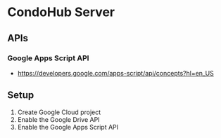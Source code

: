 # CondoHub Server

## APIs

### Google Apps Script API

- https://developers.google.com/apps-script/api/concepts?hl=en_US

## Setup

1. Create Google Cloud project
2. Enable the Google Drive API
3. Enable the Google Apps Script API
